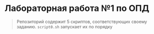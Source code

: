 # Лабораторная работа №1 по ОПД

> Репозиторий содержит 5 скриптов, соответствующих своему заданию. `script0.sh` запускает их по порядку
